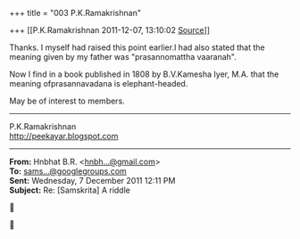 +++
title = "003 P.K.Ramakrishnan"

+++
[[P.K.Ramakrishnan	2011-12-07, 13:10:02 [Source](https://groups.google.com/g/samskrita/c/9O2yyalcJ6Y)]]



Thanks. I myself had raised this point earlier.I had also stated that the meaning given by my father was "prasannomattha vaaranah".

  

Now I find in a book published in 1808 by B.V.Kamesha Iyer, M.A. that
the meaning ofprasannavadana is elephant-headed.

  

May be of interest to members.

  



-----------------------------------  
P.K.Ramakrishnan  
<http://peekayar.blogspot.com>  

------------------------------------------------------------------------

**From:** Hnbhat B.R. \<[hnbh...@gmail.com]()\>  
**To:** [sams...@googlegroups.com]()  
**Sent:** Wednesday, 7 December 2011 12:11 PM  
**Subject:** Re: \[Samskrita\] A riddle  
  





